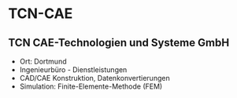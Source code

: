 # TCN-CAE

## TCN CAE-Technologien und Systeme GmbH
- Ort: Dortmund
- Ingenieurbüro - Dienstleistungen
- CAD/CAE Konstruktion, Datenkonvertierungen
- Simulation: Finite-Elemente-Methode (FEM)

